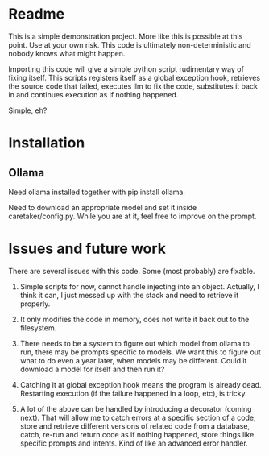 # Readme

This is a simple demonstration project. More like this is possible at this point. Use at your own risk. This code is ultimately non-deterministic and nobody knows what might happen.

Importing this code will give a simple python script rudimentary way of fixing itself.
This scripts registers itself as a global exception hook, retrieves the source code that failed, executes llm to fix the code, substitutes it back in and continues execution as if nothing happened.

Simple, eh?

# Installation

## Ollama

Need ollama installed together with 
pip install ollama.

Need to download an appropriate model and set it inside caretaker/config.py. While you are at it, feel free to improve on the prompt.




# Issues and future work

There are several issues with this code. Some (most probably) are fixable.

1. Simple scripts for now, cannot handle injecting into an object. Actually, I think it can, I just messed up with the stack and need to retrieve it properly.

2. It only modifies the code in memory, does not write it back out to the filesystem. 

3. There needs to be a system to figure out which model from ollama to run, there may be prompts specific to models. We want this to figure out what to do even a year later, when models may be different. Could it download a model for itself and then run it?

4. Catching it at global exception hook means the program is already dead. Restarting execution (if the failure happened in a loop, etc), is tricky.

5. A lot of the above can be handled by introducing a decorator (coming next). That will allow me to catch errors at a specific section of a code, store and retrieve different versions of related code from a database, catch, re-run and return code as if nothing happened, store things like specific prompts and intents. Kind of like an advanced error handler.

